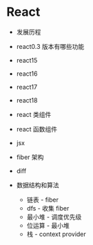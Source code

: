 # React

- 发展历程
- react0.3 版本有哪些功能
- react15
- react16
- react17
- react18

- react 类组件
- react 函数组件
- jsx
- fiber 架构
- diff
- 数据结构和算法
  - 链表 - fiber
  - dfs - 收集 fiber
  - 最小堆 - 调度优先级
  - 位运算 - 最小堆
  - 栈 - context provider
